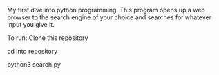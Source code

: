 My first dive into python programming. This program opens up a web browser to the search engine of your choice and searches for whatever input you give it.

To run:
Clone this repository

cd into repository

python3 search.py
